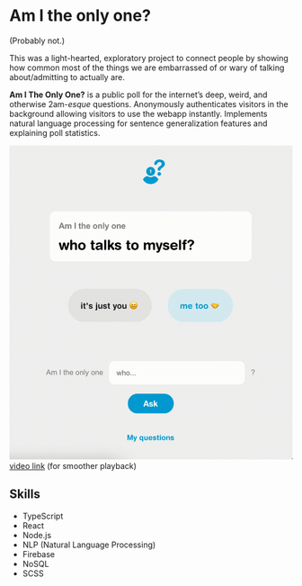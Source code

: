 # Am I the only one?
(Probably not.)


This was a light-hearted, exploratory project to connect people by showing how common most of the things we are embarrassed of or wary of talking about/admitting to actually are.

**Am I The Only One?** is a public poll for the internet’s deep, weird, and otherwise 2am-_esque_ questions. Anonymously authenticates visitors in the background allowing visitors to use the webapp instantly. Implements natural language processing for sentence generalization features and explaining poll statistics.

![am-i-the-only-one-demo](/assets/am-i-the-only-one-demo.gif)
[video link](https://yulian.codes/resources/am-i-the-only-one-demo.mp4) (for smoother playback)

## Skills

- TypeScript
- React
- Node.js
- NLP (Natural Language Processing)
- Firebase
- NoSQL
- SCSS
